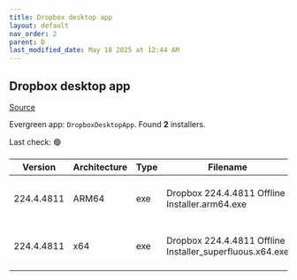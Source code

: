 ```yaml
---
title: Dropbox desktop app
layout: default
nav_order: 2
parent: D
last_modified_date: May 18 2025 at 12:44 AM
---
```


## Dropbox desktop app

[Source](https://www.dropbox.com/desktop)

Evergreen app: `DropboxDesktopApp`. Found **2** installers.

Last check: 🟢

| Version    | Architecture | Type | Filename                                                 | URI                                                                                                                                                                                                                                |
| ---------- | ------------ | ---- | -------------------------------------------------------- | ---------------------------------------------------------------------------------------------------------------------------------------------------------------------------------------------------------------------------------- |
| 224.4.4811 | ARM64        | exe  | Dropbox 224.4.4811 Offline Installer.arm64.exe           | [https://edge.dropboxstatic.com/dbx-releng/client/Dropbox%20224.4.4811%20Offline%20Installer.arm64.exe](https://edge.dropboxstatic.com/dbx-releng/client/Dropbox%20224.4.4811%20Offline%20Installer.arm64.exe)                     |
| 224.4.4811 | x64          | exe  | Dropbox 224.4.4811 Offline Installer_superfluous.x64.exe | [https://edge.dropboxstatic.com/dbx-releng/client/Dropbox%20224.4.4811%20Offline%20Installer_superfluous.x64.exe](https://edge.dropboxstatic.com/dbx-releng/client/Dropbox%20224.4.4811%20Offline%20Installer_superfluous.x64.exe) |
